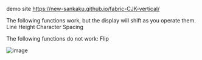 demo site
https://new-sankaku.github.io/fabric-CJK-vertical/

The following functions work, but the display will shift as you operate them.
 Line Height
 Character Spacing

The following functions do not work:
 Flip
 
![image](https://github.com/user-attachments/assets/f3ec3741-6a45-49b1-aee4-48df49b7bbd2)
